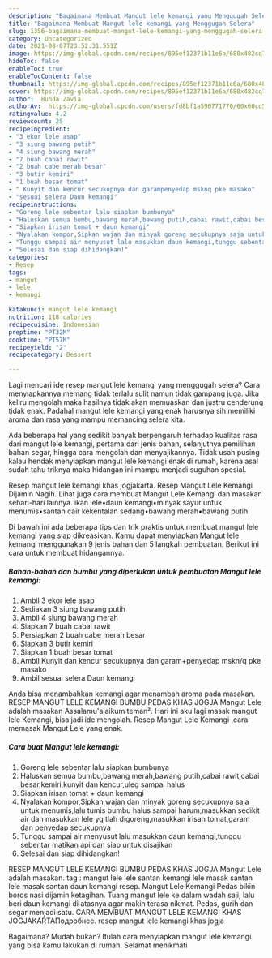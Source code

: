 ```yaml
---
description: "Bagaimana Membuat Mangut lele kemangi yang Menggugah Selera"
title: "Bagaimana Membuat Mangut lele kemangi yang Menggugah Selera"
slug: 1356-bagaimana-membuat-mangut-lele-kemangi-yang-menggugah-selera
category: Uncategorized
date: 2021-08-07T23:52:31.551Z
image: https://img-global.cpcdn.com/recipes/895ef12371b11e6a/680x482cq70/mangut-lele-kemangi-foto-resep-utama.jpg
hideToc: false
enableToc: true
enableTocContent: false
thumbnail: https://img-global.cpcdn.com/recipes/895ef12371b11e6a/680x482cq70/mangut-lele-kemangi-foto-resep-utama.jpg
cover: https://img-global.cpcdn.com/recipes/895ef12371b11e6a/680x482cq70/mangut-lele-kemangi-foto-resep-utama.jpg
author:  Bunda Zavia
authorAv:  https://img-global.cpcdn.com/users/fd8bf1a590771770/60x60cq50/avatar.jpg
ratingvalue: 4.2
reviewcount: 25
recipeingredient:
- "3 ekor lele asap"
- "3 siung bawang putih"
- "4 siung bawang merah"
- "7 buah cabai rawit"
- "2 buah cabe merah besar"
- "3 butir kemiri"
- "1 buah besar tomat"
- " Kunyit dan kencur secukupnya dan garampenyedap msknq pke masako"
- "sesuai selera Daun kemangi"
recipeinstructions:
- "Goreng lele sebentar lalu siapkan bumbunya"
- "Haluskan semua bumbu,bawang merah,bawang putih,cabai rawit,cabai besar,kemiri,kunyit dan kencur,uleg sampai halus"
- "Siapkan irisan tomat + daun kemangi"
- "Nyalakan kompor,Sipkan wajan dan minyak goreng secukupnya saja untuk menumis,lalu tumis bumbu halus sampai harum,masukkan sedikit air dan masukkan lele yg tlah digoreng,masukkan irisan tomat,garam dan penyedap secukupnya"
- "Tunggu sampai air menyusut lalu masukkan daun kemangi,tunggu sebentar matikan api dan siap untuk disajikan"
- "Selesai dan siap dihidangkan!"
categories:
- Resep
tags:
- mangut
- lele
- kemangi

katakunci: mangut lele kemangi 
nutrition: 118 calories
recipecuisine: Indonesian
preptime: "PT32M"
cooktime: "PT57M"
recipeyield: "2"
recipecategory: Dessert

---
```



Lagi mencari ide resep mangut lele kemangi yang menggugah selera? Cara menyiapkannya memang tidak terlalu sulit namun tidak gampang juga. Jika keliru mengolah maka hasilnya tidak akan memuaskan dan justru cenderung tidak enak. Padahal mangut lele kemangi yang enak harusnya sih memiliki aroma dan rasa yang mampu memancing selera kita.


Ada beberapa hal yang sedikit banyak berpengaruh terhadap kualitas rasa dari mangut lele kemangi, pertama dari jenis bahan, selanjutnya pemilihan bahan segar, hingga cara mengolah dan menyajikannya. Tidak usah pusing kalau hendak menyiapkan mangut lele kemangi enak di rumah, karena asal sudah tahu triknya maka hidangan ini mampu menjadi suguhan spesial.

Resep mangut lele kemangi khas jogjakarta. Resep Mangut Lele Kemangi Dijamin Nagih. Lihat juga cara membuat Mangut Lele Kemangi dan masakan sehari-hari lainnya. ikan lele•daun kemangi•minyak sayur untuk menumis•santan cair kekentalan sedang•bawang merah•bawang putih.


Di bawah ini ada beberapa tips dan trik praktis untuk membuat mangut lele kemangi yang siap dikreasikan. Kamu dapat menyiapkan Mangut lele kemangi menggunakan 9 jenis bahan dan 5 langkah pembuatan. Berikut ini cara untuk membuat hidangannya.

<!--inarticleads1-->

##### Bahan-bahan dan bumbu yang diperlukan untuk pembuatan Mangut lele kemangi:

1. Ambil 3 ekor lele asap
1. Sediakan 3 siung bawang putih
1. Ambil 4 siung bawang merah
1. Siapkan 7 buah cabai rawit
1. Persiapkan 2 buah cabe merah besar
1. Siapkan 3 butir kemiri
1. Siapkan 1 buah besar tomat
1. Ambil  Kunyit dan kencur secukupnya dan garam+penyedap mskn/q pke masako
1. Ambil sesuai selera Daun kemangi


Anda bisa menambahkan kemangi agar menambah aroma pada masakan. RESEP MANGUT LELE KEMANGI BUMBU PEDAS KHAS JOGJA Mangut Lele adalah masakan Assalamu&#39;alaikum teman². Hari ini aku lagi masak mangut lele Kemangi, bisa jadi ide mengolah. Resep Mangut Lele Kemangi ,cara memasak Mangut Lele yang enak. 

<!--inarticleads2-->

##### Cara buat Mangut lele kemangi:

1. Goreng lele sebentar lalu siapkan bumbunya
1. Haluskan semua bumbu,bawang merah,bawang putih,cabai rawit,cabai besar,kemiri,kunyit dan kencur,uleg sampai halus
1. Siapkan irisan tomat + daun kemangi
1. Nyalakan kompor,Sipkan wajan dan minyak goreng secukupnya saja untuk menumis,lalu tumis bumbu halus sampai harum,masukkan sedikit air dan masukkan lele yg tlah digoreng,masukkan irisan tomat,garam dan penyedap secukupnya
1. Tunggu sampai air menyusut lalu masukkan daun kemangi,tunggu sebentar matikan api dan siap untuk disajikan
1. Selesai dan siap dihidangkan!

RESEP MANGUT LELE KEMANGI BUMBU PEDAS KHAS JOGJA Mangut Lele adalah masakan. tag : mangut lele lele santan kemangi lele masak santan lele masak santan daun kemangi resep. Mangut Lele Kemangi Pedas bikin boros nasi dijamin ketagihan. Tuang mangut lele ke dalam wadah saji, lalu beri daun kemangi di atasnya agar makin terasa nikmat. Pedas, gurih dan segar menjadi satu. CARA MEMBUAT MANGUT LELE KEMANGI KHAS JOGJAKARTAПодробнее. resep mangut lele kemangi khas jogja 

Bagaimana? Mudah bukan? Itulah cara menyiapkan mangut lele kemangi yang bisa kamu lakukan di rumah. Selamat menikmati
